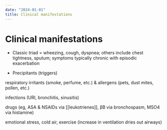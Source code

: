 ```yaml
---
date: "2024-01-01"
title: Clinical manifestations
---
```


# Clinical manifestations

* Classic triad = wheezing, cough, dyspnea; others include chest tightness, sputum; symptoms typically chronic with episodic exacerbation

* Precipitants (triggers)

respiratory irritants (smoke, perfume, etc.) & allergens (pets, dust mites, pollen, etc.)

infections (URI, bronchitis, sinusitis)

drugs (eg, ASA & NSAIDs via [[leukotrienes]], βB via bronchospasm, MSO4 via histamine)

emotional stress, cold air, exercise (increase in ventilation dries out airways)






